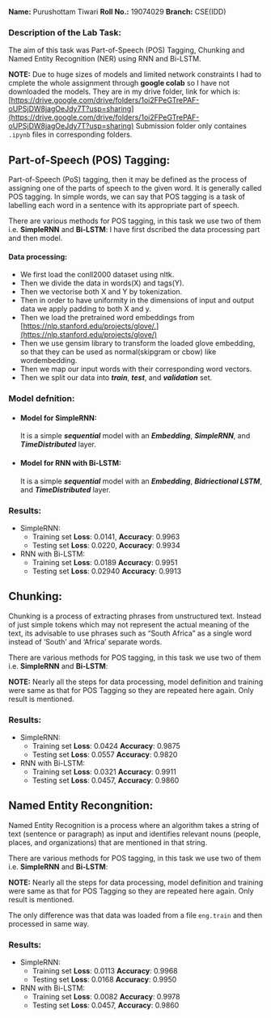 **Name:** Purushottam Tiwari
**Roll No.:** 19074029
**Branch:** CSE(IDD)

### Description of the Lab Task:
The aim of this task was Part-of-Speech (POS) Tagging, Chunking and Named Entity Recognition (NER) using RNN and Bi-LSTM.

**NOTE:** Due to huge sizes of models and limited network constraints I had to cmplete the whole assignment through **google colab** so I have not downloaded the models. They are in my drive folder, link for which is: [https://drive.google.com/drive/folders/1oi2FPeGTrePAF-oUPSjDW8jagOeJdy7T?usp=sharing](https://drive.google.com/drive/folders/1oi2FPeGTrePAF-oUPSjDW8jagOeJdy7T?usp=sharing)
Submission folder only containes `.ipynb` files in corresponding folders.

## Part-of-Speech (POS) Tagging:
Part-of-Speech (PoS) tagging, then it may be defined as the process of assigning one of the parts of speech to the given word. It is generally called POS tagging. In simple words, we can say that POS tagging is a task of labelling each word in a sentence with its appropriate part of speech.

There are various methods for POS tagging, in this task we use two of them i.e. **SimpleRNN** and **Bi-LSTM**:
I have first dscribed the data processing part and then model.
#### Data processing:
* We first load the conll2000 dataset using nltk.
* Then we divide the data in words(X) and tags(Y).
* Then we vectorise both X and Y by tokenization.
* Then in order to have uniformity in the dimensions of input and output data we apply padding to both X and y.
* Then we load the pretrained word embeddings from [https://nlp.stanford.edu/projects/glove/.](https://nlp.stanford.edu/projects/glove/)
* Then we use gensim library to transform the loaded glove embedding, so that they can be used as normal(skipgram or cbow) like wordembedding.
* Then we map our input words with their corresponding word vectors.
* Then we split our data into ***train***, ***test***, and ***validation*** set.

### Model defnition:
* #### Model for SimpleRNN:
    It is a simple ***sequential*** model with an ***Embedding***, ***SimpleRNN***, and ***TimeDistributed*** layer.
* #### Model for RNN with Bi-LSTM:
    It is a simple ***sequential*** model with an ***Embedding***, ***Bidriectional LSTM***, and ***TimeDistributed*** layer.

### Results:
* SimpleRNN:
    - Training set
    **Loss**: 0.0141,
    **Accuracy**: 0.9963
    - Testing set
    **Loss**: 0.0220,
    **Accuracy**: 0.9934
* RNN with Bi-LSTM:
    - Training set
    **Loss**: 0.0189
    **Accuracy**: 0.9951
    - Testing set
    **Loss**: 0.02940
    **Accuracy**: 0.9913

## Chunking:
Chunking is a process of extracting phrases from unstructured text. Instead of just simple tokens which may not represent the actual meaning of the text, its advisable to use phrases such as “South Africa” as a single word instead of ‘South’ and ‘Africa’ separate words.

There are various methods for POS tagging, in this task we use two of them i.e. **SimpleRNN** and **Bi-LSTM**:

**NOTE:** Nearly all the steps for data processing, model definition and training were same as that for POS Tagging so they are repeated here again. Only result is mentioned.
### Results:
* SimpleRNN:
    - Training set
    **Loss**: 0.0424
    **Accuracy**: 0.9875
    - Testing set
    **Loss**: 0.0557
    **Accuracy**: 0.9820
* RNN with Bi-LSTM:
    - Training set
    **Loss**: 0.0321
    **Accuracy**: 0.9911
    - Testing set
    **Loss**: 0.0457,
    **Accuracy**: 0.9860

## Named Entity Recongnition:
Named Entity Recognition is a process where an algorithm takes a string of text (sentence or paragraph) as input and identifies relevant nouns (people, places, and organizations) that are mentioned in that string.

There are various methods for POS tagging, in this task we use two of them i.e. **SimpleRNN** and **Bi-LSTM**:

**NOTE:** Nearly all the steps for data processing, model definition and training were same as that for POS Tagging so they are repeated here again. Only result is mentioned.

The only difference was that data was loaded from a file `eng.train` and then processed in same way.
### Results:
* SimpleRNN:
    - Training set
    **Loss**: 0.0113
    **Accuracy**: 0.9968
    - Testing set
    **Loss**: 0.0168
    **Accuracy**: 0.9950
* RNN with Bi-LSTM:
    - Training set
    **Loss**: 0.0082
    **Accuracy**: 0.9978
    - Testing set
    **Loss**: 0.0457,
    **Accuracy**: 0.9860